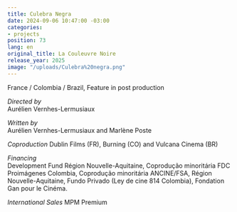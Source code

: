 ```yaml
---
title: Culebra Negra
date: 2024-09-06 10:47:00 -03:00
categories:
- projects
position: 73
lang: en
original_title: La Couleuvre Noire
release_year: 2025
image: "/uploads/Culebra%20negra.png"
---
```


France / Colombia / Brazil, Feature in post production

*Directed by*\
Aurélien Vernhes-Lermusiaux

*Written by*\
Aurélien Vernhes-Lermusiaux and Marlène Poste

*Coproduction*
Dublin Films (FR), Burning (CO) and Vulcana Cinema (BR)

*Financing*\
Development Fund Région Nouvelle-Aquitaine, Coprodução minoritária FDC Proimágenes Colombia, Coprodução minoritária ANCINE/FSA, Région Nouvelle-Aquitaine, Fundo Privado (Ley de cine 814 Colombia), Fondation Gan pour le Cinéma.

*International Sales*
MPM Premium